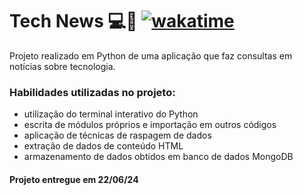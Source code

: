 <!-- Olá, Tryber!
Esse é apenas um arquivo inicial para o README do seu projeto.
É essencial que você preencha esse documento por conta própria, ok?
Não deixe de usar nossas dicas de escrita de README de projetos, e deixe sua criatividade brilhar!
:warning: IMPORTANTE: você precisa deixar nítido:
- quais arquivos/pastas foram desenvolvidos por você; 
- quais arquivos/pastas foram desenvolvidos por outra pessoa estudante;
- quais arquivos/pastas foram desenvolvidos pela Trybe.
-->

# Tech News 💻📰 [![wakatime](https://wakatime.com/badge/user/d430e1a8-f726-4da0-96fd-ac14f7a37701/project/ee5c846d-b02f-496c-be33-e07ddbd94140.svg)](https://wakatime.com/badge/user/d430e1a8-f726-4da0-96fd-ac14f7a37701/project/ee5c846d-b02f-496c-be33-e07ddbd94140)

Projeto realizado em Python de uma aplicação que faz consultas em notícias sobre tecnologia.

### Habilidades utilizadas no projeto:

- utilização do terminal interativo do Python
- escrita de módulos próprios e importação em outros códigos
- aplicação de técnicas de raspagem de dados
- extração de dados de conteúdo HTML
- armazenamento de dados obtidos em banco de dados MongoDB

#### Projeto entregue em 22/06/24
